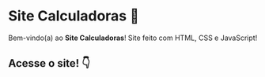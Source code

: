 # Site Calculadoras 🔢

Bem-vindo(a) ao **Site Calculadoras**! Site feito com HTML, CSS e JavaScript! 

## Acesse o site! 👇


